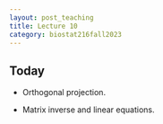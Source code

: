 ```yaml
---
layout: post_teaching
title: Lecture 10
category: biostat216fall2023
---
```


## Today

- Orthogonal projection.

- Matrix inverse and linear equations.
